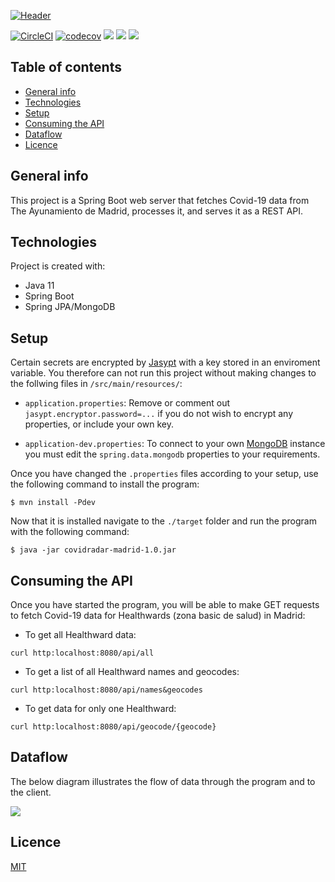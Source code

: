 [![Header](https://i.ibb.co/6nb6M4T/Covid-Radar-Madird.png "Header")](https://covidradarmadrid.es)

[![CircleCI](https://circleci.com/gh/ChrisHilborne/Madrid-Covid-Radar.svg?style=shield&circle-token=efaef2f4e13a7303cc8bba9824c7a92398397433)](https://app.circleci.com/pipelines/github/ChrisHilborne/Madrid-Covid-Radar)
[![codecov](https://codecov.io/gh/ChrisHilborne/Madrid-Covid-Radar/branch/production/graph/badge.svg?token=EGNR5GNVW4)](https://codecov.io/gh/ChrisHilborne/Madrid-Covid-Radar)
![](https://img.shields.io/badge/Java_11-informational?style=flat&logo=java&logoColor=white&color=49464d)
![](https://img.shields.io/badge/Spring_Boot-informational?style=flat&logo=springboot&logoColor=white&color=49464d)
<a href="https://covidradarmadrid.es">
    <img src="https://img.shields.io/badge/Frontend-informational?style=flat&logo=react&logoColor=white&color=49464d">
</a>    



## Table of contents
* [General info](#general-info)
* [Technologies](#technologies)
* [Setup](#setup)
* [Consuming the API](#consuming-the-api)
* [Dataflow](#dataflow)
* [Licence](#licence)

## General info
This project is a Spring Boot web server that fetches Covid-19 data from The Ayunamiento de Madrid, processes it, and serves it as a REST API.
	
## Technologies
Project is created with:
* Java 11
* Spring Boot
* Spring JPA/MongoDB 
	
## Setup
Certain secrets are encrypted by [Jasypt](https://github.com/ulisesbocchio/jasypt-spring-boot) with a key stored in an enviroment variable. You therefore can not run this project without making changes to the follwing files in `/src/main/resources/`:

* `application.properties`:
Remove or comment out `jasypt.encryptor.password=...` if you do not wish to encrypt any properties, or include your own key. 

* `application-dev.properties`:
To connect to your own [MongoDB](https://www.mongodb.com/) instance you must edit the `spring.data.mongodb` properties to your requirements.


Once you have changed the `.properties` files according to your setup, use the following command to install the program:

```
$ mvn install -Pdev
```

Now that it is installed navigate to the `./target` folder and run the program with the following command:

```
$ java -jar covidradar-madrid-1.0.jar
```

## Consuming the API

Once you have started the program, you will be able to make GET requests to fetch Covid-19 data for Healthwards (zona basic de salud) in Madrid:

* To get all Healthward data:
```
curl http:localhost:8080/api/all
```

* To get a list of all Healthward names and geocodes:
```
curl http:localhost:8080/api/names&geocodes
```

* To get data for only one Healthward:
```
curl http:localhost:8080/api/geocode/{geocode}
``` 

## Dataflow

The below diagram illustrates the flow of data through the program and to the client.

<img src = https://i.ibb.co/6mDx0Z3/Madrid-Covid-Radar-Data-Flow-1.png>

## Licence
[MIT](https://github.com/ChrisHilborne/Madrid-Covid-Radar/blob/production/LICENCE)
